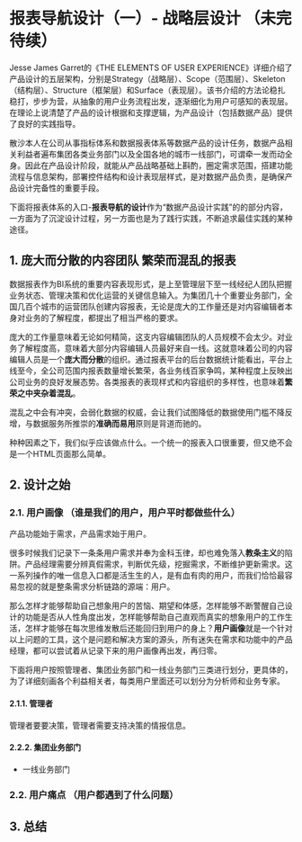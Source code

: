 # 报表导航设计（一）- 战略层设计  （未完待续）  
Jesse James Garret的《THE ELEMENTS OF USER EXPERIENCE》详细介绍了产品设计的五层架构，分别是Strategy（战略层）、Scope（范围层）、Skeleton（结构层）、Structure（框架层）和Surface（表现层）。该书介绍的方法论稳扎稳打，步步为营，从抽象的用户业务流程出发，逐渐细化为用户可感知的表现层。在理论上说清楚了产品的设计根据和支撑逻辑，为产品设计（包括数据产品）提供了良好的实践指导。   

散沙本人在公司从事指标体系和数据报表体系等数据产品的设计任务，数据产品相关利益者遍布集团各类业务部门以及全国各地的城市一线部门，可谓牵一发而动全身。因此在产品设计阶段，就能从产品战略基础上斟酌，圈定需求范围，搭建功能流程与信息架构，部署控件结构和设计表现层样式，是对数据产品负责，是确保产品设计完备性的重要手段。   

下面将报表体系的入口-**报表导航的设计**作为“数据产品设计实践”的的部分内容，一方面为了沉淀设计过程，另一方面也是为了践行实践，不断追求最佳实践的某种途径。

## 1. 庞大而分散的内容团队 繁荣而混乱的报表
数据报表作为BI系统的重要内容表现形式，是上至管理层下至一线经纪人团队把握业务状态、管理决策和优化运营的关键信息输入。为集团几十个重要业务部门，全国几百个城市的运营团队创建内容报表，无论是庞大的工作量还是对内容编辑者本身对业务的了解程度，都提出了相当严格的要求。   

庞大的工作量意味着无论如何精简，这支内容编辑团队的人员规模不会太少。对业务了解程度高，意味着大部分内容编辑人员最好来自一线。这就意味着公司的内容编辑人员是一个**庞大而分散**的组织。通过报表平台的后台数据统计能看出，平台上线至今，全公司范围内报表数量增长繁荣，各业务线百家争鸣，某种程度上反映出公司业务的良好发展态势。各类报表的表现样式和内容组织的多样性，也意味着**繁荣之中夹杂着混乱**。   

混乱之中会有冲突，会弱化数据的权威，会让我们试图降低的数据使用门槛不降反增，与数据服务所推崇的**准确而易用**原则是背道而驰的。   

种种因素之下，我们似乎应该做点什么。一个统一的报表入口很重要，但又绝不会是一个HTML页面那么简单。


## 2. 设计之始
### 2.1. 用户画像 （谁是我们的用户，用户平时都做些什么）   
产品功能始于需求，产品需求始于用户。   

很多时候我们记录下一条条用户需求并奉为金科玉律，却也难免落入**教条主义**的陷阱。产品经理需要分辨真假需求，判断优先级，挖掘需求，不断维护更新需求。这一系列操作的唯一信息入口都是活生生的人，是有血有肉的用户，而我们恰恰最容易忽视的就是整条需求分析链路的源端：用户。   

那么怎样才能够帮助自己想象用户的苦恼、期望和体感，怎样能够不断警醒自己设计的功能是否从人性角度出发，怎样能够帮助自己直观而真实的想象用户的工作生活，怎样才能够在每次思维发散后还能回归到用户的身上？**用户画像**就是一个针对以上问题的工具，这个是问题和解决方案的源头，所有迷失在需求和功能中的产品经理，都可以尝试着从记录下来的用户画像再出发，再归零。   

下面将用户按照管理者、集团业务部门和一线业务部门三类进行划分，更具体的，为了详细刻画各个利益相关者，每类用户里面还可以划分为分析师和业务专家。   

#### 2.1.1. 管理者   
管理者要要决策，管理者需要支持决策的情报信息。

#### 2.2.2. 集团业务部门
* 一线业务部门 

### 2.2. 用户痛点 （用户都遇到了什么问题）   


## 3. 总结
